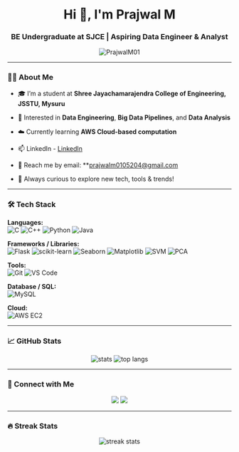 <h1 align="center">Hi 👋, I'm Prajwal M</h1>
<h3 align="center">BE Undergraduate at SJCE | Aspiring Data Engineer & Analyst</h3>

<p align="center">
  <img src="https://komarev.com/ghpvc/?username=PrajwalM01&label=Profile%20views&color=0e75b6&style=flat" alt="PrajwalM01" />
</p>

---

### 👨‍💻 About Me

- 🎓 I’m a student at **Shree Jayachamarajendra College of Engineering, JSSTU, Mysuru**
- 👀 Interested in **Data Engineering**, **Big Data Pipelines**, and **Data Analysis**
- ☁️ Currently learning **AWS Cloud-based computation**
- 📫 LinkedIn - [LinkedIn](https://www.linkedin.com/in/prajwal-m-61948a319)  
- 📧 Reach me by email: **prajwalm0105204@gmail.com

- 🧠 Always curious to explore new tech, tools & trends!

---

### 🛠 Tech Stack

**Languages:**  
![C](https://img.shields.io/badge/C-00599C?style=flat&logo=c&logoColor=white)
![C++](https://img.shields.io/badge/C++-00599C?style=flat&logo=cplusplus&logoColor=white)
![Python](https://img.shields.io/badge/Python-3776AB?style=flat&logo=python&logoColor=white)
![Java](https://img.shields.io/badge/Java-ED8B00?style=flat&logo=java&logoColor=white)

**Frameworks / Libraries:**  
![Flask](https://img.shields.io/badge/Flask-000000?style=flat&logo=flask&logoColor=white)
![scikit-learn](https://img.shields.io/badge/scikit--learn-F7931E?style=flat&logo=scikit-learn&logoColor=white)
![Seaborn](https://img.shields.io/badge/Seaborn-3776AB?style=flat&logo=python&logoColor=white)
![Matplotlib](https://img.shields.io/badge/Matplotlib-11557C?style=flat&logo=python&logoColor=white)
![SVM](https://img.shields.io/badge/SVM-Informative?style=flat&logo=scikit-learn)
![PCA](https://img.shields.io/badge/PCA-Statistical?style=flat&logo=python)

**Tools:**  
![Git](https://img.shields.io/badge/Git-F05032?style=flat&logo=git&logoColor=white)
![VS Code](https://img.shields.io/badge/VSCode-007ACC?style=flat&logo=visual-studio-code&logoColor=white)

**Database / SQL:**  
![MySQL](https://img.shields.io/badge/MySQL-00000F?style=flat&logo=mysql&logoColor=white)

**Cloud:**  
![AWS EC2](https://img.shields.io/badge/AWS-EC2-orange?style=flat&logo=amazonaws&logoColor=white)

---

### 📈 GitHub Stats

<p align="center">
  <img src="https://github-readme-stats.vercel.app/api?username=PrajwalM01&show_icons=true&theme=radical" alt="stats" />
  <img src="https://github-readme-stats.vercel.app/api/top-langs/?username=PrajwalM01&layout=compact&theme=radical" alt="top langs" />
</p>

---

### 🔗 Connect with Me

<p align="center">
  <a href="https://linkedin.com/in/your-link" target="_blank"><img src="https://img.shields.io/badge/LinkedIn-blue?style=flat&logo=linkedin&logoColor=white" /></a>
  <a href="mailto:prajwal.yourmail@example.com"><img src="https://img.shields.io/badge/Gmail-D14836?style=flat&logo=gmail&logoColor=white" /></a>
</p>

---

### 🔥 Streak Stats

<p align="center">
  <img src="https://github-readme-streak-stats.herokuapp.com/?user=PrajwalM01&theme=tokyonight" alt="streak stats" />
</p>



